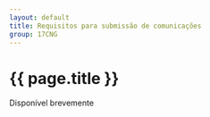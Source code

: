 ```yaml
---
layout: default
title: Requisitos para submissão de comunicações
group: 17CNG
---
```


# {{ page.title }}


Disponível brevemente 

<!--
The ... conference seeks papers describing significant research contributions to the field of data communication networks and networked systems.

Paper submissions typically report novel results firmly substantiated by experimentation, simulation, or analysis. As an aid to the community, the SIGCOMM web site provides [useful advice](https://www.sigcomm.org/publish/hints-tips-and-guides/) to authors planning to submit to SIGCOMM conferences.

To submit papers to the conference, please carefully read the rest of this document which provides information regarding paper formatting, registration, anonymity, and other important issues relevant to your submission.

Then use [the paper submission site](https://....com) to:

- Register your paper by <span style="color:red">{{ site.data.dates.main-registration.date }} 11:59pm ET</span>.
- Submit your paper by <span style="color:red">{{ site.data.dates.main-submission.date }} 11:59pm ET</span>.

These are <span style="color:red">hard deadlines</span> and no extensions will be given.

## Paper Formatting
All submissions must obey the following formatting requirements.

- Submit papers of no more than **<span style="color:red">twelve (12) single--spaced pages</span>**, including figures, tables, any appendices, etc., followed by as many pages as necessary for references. Papers whose non-reference content is longer than 12 pages will not be reviewed.
- Submit papers formatted for printing on Letter-sized (8.5” by 11”) paper. Paper text blocks must follow ACM guidelines: double-column, with each column 9.25” by 3.33”, 0.33” space between columns. Each column must use 10-point font or larger, and contain no more than 55 lines of text.

Please make sure that your submitted paper satisfies the following:
- List the submission number and the number of pages in your paper in the author block, e.g., “Paper #N, 14 pages”, beneath your title. Registering your title, abstract, etc., will provide a paper submission number. Per the anonymity guidelines, remember to remove any author names.
- Provide an abstract of no more than 200 words.
- Number the pages.
- Submit papers in PDF (Portable Document Format) and ensure that they are compatible with Adobe Acrobat (English version). Other formats, including Postscript, will not be accepted. Avoid using non-standard fonts. The PC must be able to display and print your submission exactly as we receive it using only standard tools and printers, so we strongly suggest that you use only standard fonts that are embedded in the PDF file.
- Ensure that the paper prints well on black-and-white printers, not color printers. Pay particular attention to figures and graphs in the paper to ensure that they are legible without color. Explicitly using grayscale colors will provide best control over how graphs and figures will print on black-and-white printers.
- Ensure that labels and symbols used in graphs and figures are legible, including the font sizes of tick marks, axis labels, legends, etc.
- Limit the file size to less than 15 MB. Contact the PC chairs if you have a file larger than 15 MB.


## Paper Registration
[Registration](https://...) only requires submission of paper metadata: paper title and abstract, author names, affiliations, contact email addresses, topics matching the subject matter of the paper, track (experience or main), and conflicts with PC members. The paper itself does not need to be submitted at the registration deadline. However, the paper title and abstract submitted during registration must be complete - not placeholders - and correctly characterize the paper that will be submitted. Authors can change the wording of their titles and abstracts for submission, but their essence should not fundamentally change. The PC will use the information provided during registration as a basis for making review assignments.

Both authors and PC members provide PC conflict information. The PC will review paper conflicts to ensure the integrity of the reviewing process, adding conflicts where necessary. Broadly, we define conflict of interest with a PC member using the following principles:

1. You are currently employed at the same institution, have been previously employed at the same institution within the last 12 months, or are going to begin employment at the same institution.
2. You have a professional partnership as follows:
   * Past or present association as thesis advisor or advisee.
   * Collaboration on a project, publication, or grant proposal within the past 2 years (i.e., 2016 or later).

If there is no basis for PC conflicts provided by authors, those conflicts will be removed. Improperly identifying PC members as a conflict to avoid having an individual review your paper may lead to your paper being rejected. If you have concerns, please contact the PC chairs.


....


## Formatação das comunicações

...

## Instruções para utilização da plataforma ***easyshare*** 
 

## Processo de revisão e de aceitação das comunicações
As comunicações enviadas pelos autores vão ser revistas por membros da comissão de revisão.  
A notificação aos autores acerca da aceitação e de eventuais alterações ou de sugestões para melhoramento das comunicações será enviado até **21 de fevereiro de 2020**. 
 
-->
